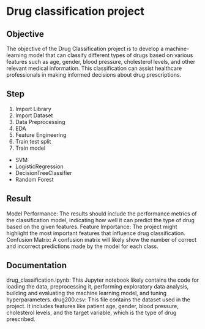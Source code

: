 # Drug classification project

## Objective
The objective of the Drug Classification project is to develop a machine-learning model that can classify different types of drugs based on various features such as age, gender, blood pressure, cholesterol levels, and other relevant medical information. This classification can assist healthcare professionals in making informed decisions about drug prescriptions.

## Step
1. Import Library
2. Import Dataset
3. Data Preprocessing
4. EDA
5. Feature Engineering
6. Train test split
7. Train model
- SVM
- LogisticRegression
- DecisionTreeClassifier
- Random Forest

## Result
Model Performance: The results should include the performance metrics of the classification model, indicating how well it can predict the type of drug based on the given features.
Feature Importance: The project might highlight the most important features that influence drug classification.
Confusion Matrix: A confusion matrix will likely show the number of correct and incorrect predictions made by the model for each class.

## Documentation
drug_classification.ipynb: This Jupyter notebook likely contains the code for loading the data, preprocessing it, performing exploratory data analysis, building and evaluating the machine learning model, and tuning hyperparameters.
drug200.csv: This file contains the dataset used in the project. It includes features like patient age, gender, blood pressure, cholesterol levels, and the target variable, which is the type of drug prescribed.